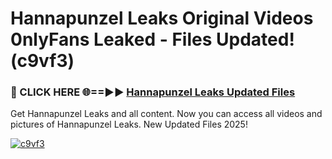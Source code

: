 # Hannapunzel Leaks Original Videos 0nlyFans Leaked - Files Updated! (c9vf3)

<h3>🔴 CLICK HERE 🌐==►► <a href="https://tinyurl.com/brd5kh86" rel="nofollow">Hannapunzel Leaks Updated Files</a></h3>

Get Hannapunzel Leaks and all content. Now you can access all videos and pictures of Hannapunzel Leaks. New Updated Files 2025!

[![c9vf3](https://i.imgur.com/K7sEzmb.gif)](https://tinyurl.com/brd5kh86)
